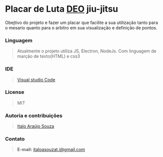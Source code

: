 # Placar de Luta [DEO](https://www.deojiujitsu.com.br) jiu-jitsu
Obejtivo do projeto e fazer um placar que facilite a sua utilização tanto para o 
mesario quanto para o arbitro em sua visualização e definição de pontos.

### Linguagem
> Atualmente o projeto utiliza JS, Electron, NodeJs. Com linguagem de marção de texto(HTML) e css3
### IDE

> [Visual studio Code](https://code.visualstudio.com)
### License
> MIT

### Autoria e contribuições
> [Italo Araújo Souza](https://github.com/italoSouzaTI)

### Contato
> __E-mail:__ italoasouzat.i@gmail.com

